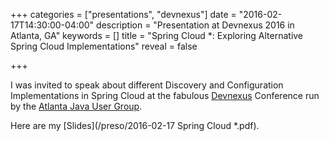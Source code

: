 +++
categories = ["presentations", "devnexus"]
date = "2016-02-17T14:30:00-04:00"
description = "Presentation at Devnexus 2016 in Atlanta, GA"
keywords = []
title = "Spring Cloud *: Exploring Alternative Spring Cloud Implementations"
reveal = false

+++

I was invited to speak about different Discovery and Configuration Implementations in Spring Cloud at the fabulous [Devnexus](https://devnexus.com) Conference run by the [Atlanta Java User Group](http://www.ajug.org/).

<!--more-->
 
Here are my [Slides](/preso/2016-02-17 Spring Cloud *.pdf).

